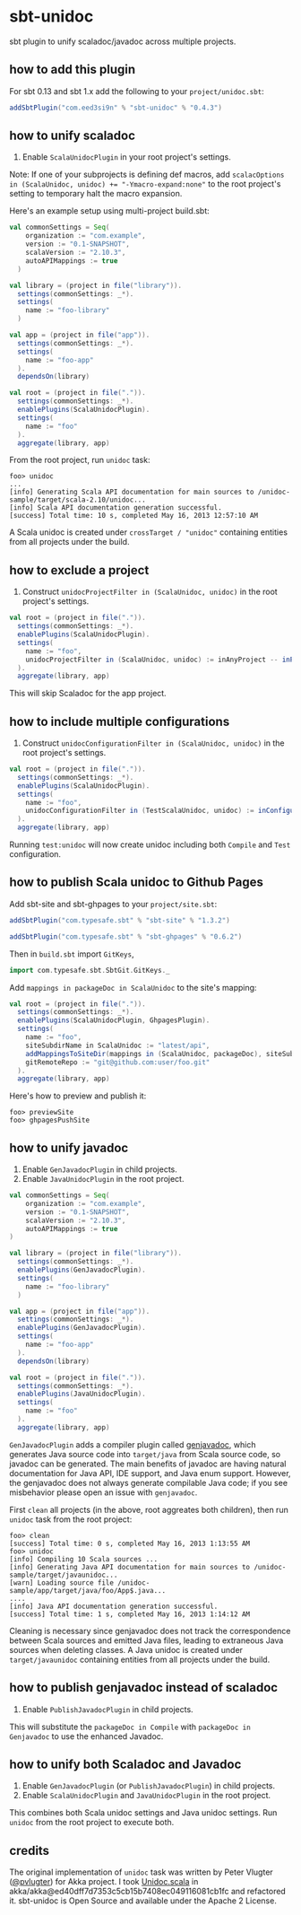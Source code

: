 sbt-unidoc
==========

sbt plugin to unify scaladoc/javadoc across multiple projects.

how to add this plugin
----------------------

For sbt 0.13 and sbt 1.x add the following to your `project/unidoc.sbt`:

```scala
addSbtPlugin("com.eed3si9n" % "sbt-unidoc" % "0.4.3")
```

how to unify scaladoc
---------------------

1. Enable `ScalaUnidocPlugin` in your root project's settings.

Note: If one of your subprojects is defining def macros, add `scalacOptions in (ScalaUnidoc, unidoc) += "-Ymacro-expand:none"` to the root project's setting to temporary halt the macro expansion.

Here's an example setup using multi-project build.sbt:

```scala
val commonSettings = Seq(
    organization := "com.example",
    version := "0.1-SNAPSHOT",
    scalaVersion := "2.10.3",
    autoAPIMappings := true
  )

val library = (project in file("library")).
  settings(commonSettings: _*).
  settings(
    name := "foo-library"
  )

val app = (project in file("app")).
  settings(commonSettings: _*).
  settings(
    name := "foo-app"
  ).
  dependsOn(library)

val root = (project in file(".")).
  settings(commonSettings: _*).
  enablePlugins(ScalaUnidocPlugin).
  settings(
    name := "foo"
  ).
  aggregate(library, app)
```

From the root project, run `unidoc` task:

```
foo> unidoc
...
[info] Generating Scala API documentation for main sources to /unidoc-sample/target/scala-2.10/unidoc...
[info] Scala API documentation generation successful.
[success] Total time: 10 s, completed May 16, 2013 12:57:10 AM
```

A Scala unidoc is created under `crossTarget / "unidoc"` containing entities from all projects under the build.

how to exclude a project
------------------------

1. Construct `unidocProjectFilter in (ScalaUnidoc, unidoc)` in the root project's settings.

```scala
val root = (project in file(".")).
  settings(commonSettings: _*).
  enablePlugins(ScalaUnidocPlugin).
  settings(
    name := "foo",
    unidocProjectFilter in (ScalaUnidoc, unidoc) := inAnyProject -- inProjects(app)
  ).
  aggregate(library, app)
```

This will skip Scaladoc for the app project.

how to include multiple configurations
--------------------------------------

1. Construct `unidocConfigurationFilter in (ScalaUnidoc, unidoc)` in the root project's settings.

```scala
val root = (project in file(".")).
  settings(commonSettings: _*).
  enablePlugins(ScalaUnidocPlugin).
  settings(
    name := "foo",
    unidocConfigurationFilter in (TestScalaUnidoc, unidoc) := inConfigurations(Compile, Test)
  ).
  aggregate(library, app)
```

Running `test:unidoc` will now create unidoc including both `Compile` and `Test` configuration.

how to publish Scala unidoc to Github Pages
-------------------------------------------

Add sbt-site and sbt-ghpages to your `project/site.sbt`:

```scala
addSbtPlugin("com.typesafe.sbt" % "sbt-site" % "1.3.2")

addSbtPlugin("com.typesafe.sbt" % "sbt-ghpages" % "0.6.2")
```

Then in `build.sbt` import `GitKeys`,

```scala
import com.typesafe.sbt.SbtGit.GitKeys._
```

Add `mappings in packageDoc in ScalaUnidoc` to the site's mapping:

```scala
val root = (project in file(".")).
  settings(commonSettings: _*).
  enablePlugins(ScalaUnidocPlugin, GhpagesPlugin).
  settings(
    name := "foo",
    siteSubdirName in ScalaUnidoc := "latest/api",
    addMappingsToSiteDir(mappings in (ScalaUnidoc, packageDoc), siteSubdirName in ScalaUnidoc),
    gitRemoteRepo := "git@github.com:user/foo.git"
  ).
  aggregate(library, app)
```

Here's how to preview and publish it:

```
foo> previewSite
foo> ghpagesPushSite
```

how to unify javadoc
--------------------

1. Enable `GenJavadocPlugin` in child projects.
2. Enable `JavaUnidocPlugin` in the root project.

```scala
val commonSettings = Seq(
    organization := "com.example",
    version := "0.1-SNAPSHOT",
    scalaVersion := "2.10.3",
    autoAPIMappings := true
)

val library = (project in file("library")).
  settings(commonSettings: _*).
  enablePlugins(GenJavadocPlugin).
  settings(
    name := "foo-library"
  )

val app = (project in file("app")).
  settings(commonSettings: _*).
  enablePlugins(GenJavadocPlugin).
  settings(
    name := "foo-app"
  ).
  dependsOn(library)

val root = (project in file(".")).
  settings(commonSettings: _*).
  enablePlugins(JavaUnidocPlugin).
  settings(
    name := "foo"
  ).
  aggregate(library, app)
```

`GenJavadocPlugin` adds a compiler plugin called [genjavadoc][genjavadoc], which generates Java source code into `target/java` from Scala source code, so javadoc can be generated. The main benefits of javadoc are having natural documentation for Java API, IDE support, and Java enum support. However, the genjavadoc does not always generate compilable Java code; if you see misbehavior please open an issue with `genjavadoc`.

First `clean` all projects (in the above, root aggreates both children), then run `unidoc` task from the root project:

```
foo> clean
[success] Total time: 0 s, completed May 16, 2013 1:13:55 AM
foo> unidoc
[info] Compiling 10 Scala sources ...
[info] Generating Java API documentation for main sources to /unidoc-sample/target/javaunidoc...
[warn] Loading source file /unidoc-sample/app/target/java/foo/App$.java...
....
[info] Java API documentation generation successful.
[success] Total time: 1 s, completed May 16, 2013 1:14:12 AM
```

Cleaning is necessary since genjavadoc does not track the correspondence between Scala sources and emitted Java files, leading to extraneous Java sources when deleting classes.
A Java unidoc is created under `target/javaunidoc` containing entities from all projects under the build.

how to publish genjavadoc instead of scaladoc
---------------------------------------------

1. Enable `PublishJavadocPlugin` in child projects.

This will substitute the `packageDoc in Compile` with `packageDoc in Genjavadoc` to use the enhanced Javadoc.

how to unify both Scaladoc and Javadoc
--------------------------------------

1. Enable `GenJavadocPlugin` (or `PublishJavadocPlugin`) in child projects.
2. Enable `ScalaUnidocPlugin` and `JavaUnidocPlugin` in the root project.

This combines both Scala unidoc settings and Java unidoc settings. Run `unidoc` from the root project to execute both.

credits
-------

The original implementation of `unidoc` task was written by Peter Vlugter ([@pvlugter](https://github.com/pvlugter)) for Akka project. I took [Unidoc.scala](https://github.com/akka/akka/blob/05ba6df5acf48eaf447b5898787e63badbe02cf9/project/Unidoc.scala) in akka/akka@ed40dff7d7353c5cb15b7408ec049116081cb1fc and refactored it. sbt-unidoc is Open Source and available under the Apache 2 License.

  [genjavadoc]: https://github.com/typesafehub/genjavadoc
